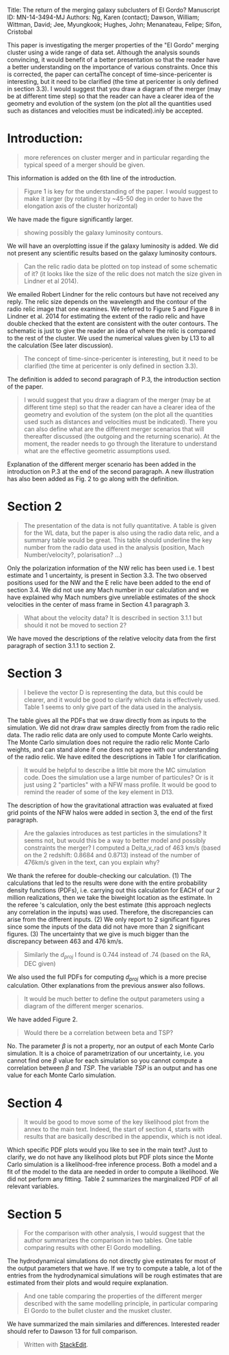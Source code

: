 Title: The return of the merging galaxy subclusters of El Gordo?
Manuscript ID: MN-14-3494-MJ
Authors: Ng, Karen (contact); Dawson, William; Wittman, David; Jee,
Myungkook; Hughes, John; Menanateau, Felipe; Sifon, Cristobal

This paper is investigating the merger properties of the "El Gordo"
merging cluster using
a wide range of data set. Although the analysis sounds convincing, it
would benefit of a
better presentation so that the reader have a better understanding on
the importance of
various constraints. Once this is corrected, the paper can certaThe
concept of time-since-pericenter is interesting, but it need to be
clarified (the time at pericenter is only defined in section 3.3). I
would suggest that you draw a diagram of the merger (may be at different
time step) so that the reader can have a clearer idea of the geometry
and evolution of the system (on the plot all the quantities used such as
distances and velocities must be indicated).inly be accepted.

Introduction:
=============

> more references on cluster merger and in particular regarding the
> typical speed of a merger should be given.

This information is added on the 6th line of the introduction.

> Figure 1 is key for the understanding of the paper. I would suggest to
> make it
> larger (by rotating it by \~45-50 deg in order to have the elongation
> axis of the cluster horizontal)

We have made the figure significantly larger.

> showing possibly the galaxy luminosity contours.

We will have an overplotting issue if the galaxy luminosity is added. We
did not present any scientific results based on the galaxy luminosity contours.

> Can the relic radio data be plotted on top instead of some schematic
> of it? (it looks like the size of the relic does not match the size
> given in Lindner et al 2014).

We emailed Robert Lindner for the relic contours but have not received any
reply. The relic size depends on the wavelength and the contour of the radio relic
image that one examines. We referred to Figure 5 and Figure 8 in
Lindner et al. 2014 for estimating the extent of the radio relic and
have double checked that the extent are consistent with the outer contours.
The schematic is just to give the reader an idea of where the relic is
compared to the rest of the cluster. We used the numerical values given by L13 
to all the calculation (See later discussion).

> The concept of time-since-pericenter is interesting, but it need to be
> clarified (the
> time at pericenter is only defined in section 3.3).

The definition is added to second paragraph of P.3, the introduction section of the paper.

> I would suggest that you draw a diagram of the merger (may be at
> different time step) so that the reader can have a clearer idea of the
> geometry and evolution of the system (on the plot all the quantities
> used such as distances and velocities must be indicated). There you
> can also define what are the different merger scenarios that will
> thereafter discussed (the outgoing and the returning scenario). At the
> moment, the reader needs to go through the literature to understand
> what are the effective geometric assumptions used.

Explanation of the different merger scenario has been added in the
introduction on P.3 at the end of the second paragraph.
A new illustration has also been added as Fig. 2 to go along with the
definition. 

Section 2
=========

> The presentation of the data is not fully quantitative. A table is
> given for the WL
> data, but the paper is also using the radio data relic, and a summary
> table would be great. This table should underline the key number from
> the radio data used in
> the analysis (position, Mach Number/velocity?, polarisation? ...)

Only the polarization information of the NW relic has been used i.e. 1 best estimate
and 1 uncertainty, is present in Section 3.3. 
The two observed positions used for the NW and the E relic have been added to
the end of section 3.4.
We did not use any Mach number in our calculation and we have explained why
Mach numbers give unreliable estimates of the shock velocities in the center of
mass frame in Section 4.1 paragraph 3. 


> What about the velocity data? It is described in section 3.1.1 but
> should it not be
> moved to section 2?

We have moved the descriptions of the
relative velocity data from the first paragraph of section 3.1.1 to section 2.

Section 3
=========

> I believe the vector D is representing the data, but this could be
> clearer, and it
> would be good to clarify which data is effectively used. Table 1 seems
> to only give
> part of the data used in the analysis.

The table gives all the PDFs that we draw directly from as inputs to
the simulation. We did not draw
draw samples directly from from the radio relic data. The radio relic data
are only used to compute Monte Carlo weights. 
The Monte Carlo simulation does not require the radio relic Monte Carlo
weights, and can stand alone if one does not agree with our understanding of
the radio relic. We have edited the descriptions in Table 1 for clarification.

> It would be helpful to describe a little bit more the MC simulation
> code. Does the simulation use a large number of particules? Or is it
> just using 2 "particles" with a
> NFW mass profile. It would be good to remind the reader of some of the
> key element in D13.

The description of how the gravitational attraction was evaluated at fixed
grid points of the NFW halos were added in section 3, the end of the first
paragraph.

> Are the galaxies introduces as test particles in the simulations? It
> seems not, but would this be a way to better model and possibly
> constraints the merger? I computed a Delta_v_rad of 463 km/s (based
> on the 2 redshift: 0.8684 and 0.8713) instead of the number of 476km/s
> given in the text, can you explain why?

We thank the referee for double-checking our calculation. 
(1) The calculations that led to the results were done with the entire probability
density functions (PDFs), i.e.
carrying out this calculation for EACH of our 2 million realizations,
then we take the biweight location as the estimate. In the referee 's
calculation, only the best estimate (this approach neglects any correlation in the
inputs) was used. Therefore, the
discrepancies can arise from the different inputs. 
(2) We only report to 2 significant figures since some the inputs of the data
did not have more than 2 significant figures. 
(3) The uncertainty
that we give is much bigger than the discrepancy between 463 and 476 km/s.

> Similarly the $d_{proj}$ I found is 0.744 instead of .74 (based on the
> RA, DEC given)

We also used the full PDFs for computing $d_{proj}$ which is a more
precise calculation. Other explanations from the previous answer also follows.

> It would be much better to define the output parameters using a
> diagram of the different merger scenarios.

We have added Figure 2.

> Would there be a correlation between beta and TSP?

No. The parameter $\beta$ is not a property, nor an output of each
Monte Carlo simulation. It is a choice of parametrization of our
uncertainty, i.e. you cannot find one $\beta$ value for each
simulation so you cannot compute a correlation between $\beta$ and
$TSP$. The variable $TSP$ is an output and has one value for each Monte
Carlo simulation.

Section 4
=========

> It would be good to move some of the key likelihood plot from the
> annex to the main text. Indeed, the start of section 4, starts with
> results that are basically
> described in the appendix, which is not ideal.

Which specific PDF plots would you like to see in the main text?
Just to clarify, we do not have any likelihood plots but PDF plots since the
Monte Carlo simulation is
a likelihood-free inference process. Both a model and a fit of the model to the
data are needed in order to compute a likelihood. We did not perform any
fitting.
Table 2 summarizes the marginalized PDF of all relevant variables. 

Section 5
=========

> For the comparison with other analysis, I would suggest that the
> author
> summarizes the comparison in two tables. One table comparing results
> with
> other El Gordo modelling.

The hydrodynamical simulations do not directly give estimates for most
of the output parameters that we have. 
If we try to compute a table, a
lot of the entries from the hydrodynamical simulations will be
rough estimates that are estimated from their plots and would require
explanation.

> And one table comparing the properties of the different merger
> described with the same modelling principle, in particular
> comparing El Gordo to the bullet cluster and the musket cluster.

We have summarized the main similaries and differences. 
Interested reader should refer to Dawson 13 for full comparison.

> Written with [StackEdit](https://stackedit.io/).
